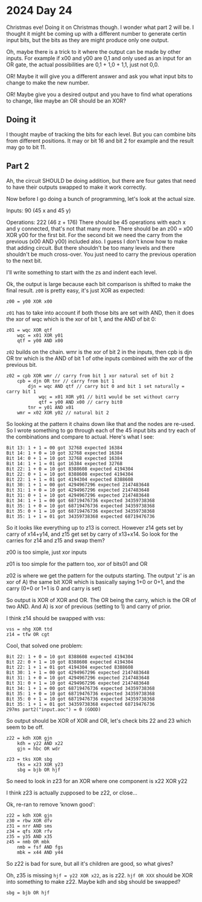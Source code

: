 # 2024 Day 24

Christmas eve!  Doing it on Christmas though.  I wonder what part 2  will
be.  I thought it might be coming up with a different number to generate
certin input bits, but the bits as they are might produce only one output.

Oh, maybe there is a trick to it where the output can be made by other inputs.
For example if x00 and  y00 are 0,1 and only used as an input for an OR
gate, the actual possibilities are 0,1 + 1,0 + 1,1, just not 0,0.

OR!  Maybe it will give you a different answer and ask you what input bits
to change to make the new number.

OR!  Maybe give you a desired output and you have to find what operations
to change, like maybe an OR should be an XOR?

## Doing it

I thought maybe of tracking the bits for each level.   But you can combine
bits from different positions.  It may or bit 16 and bit 2 for example and
the result may go to bit 11.

## Part 2

Ah, the circuit SHOULD be doing addition, but there are four gates that need
to have their outputs swapped to make it work correctly.

Now before I go doing a bunch of programming, let's look at the actual size.

Inputs: 90 (45 x and 45 y)

Operations: 222 (46 z + 176)
There should be 45 operations with each x and y connected, that's not that many
more.  There should be an z00 = x00 XOR y00 for the first bit.
For the second bit we need the carry from the previous (x00 AND y00) included also.
I guess I don't know how to make that adding circuit.  But there shouldn't be too many
levels and there shouldn't be much cross-over.   You just need to carry the previous
operation to the next bit.

I'll write something to start with the zs and indent each level.

Ok, the output is large because each bit comparison is shifted to make the final
result.   `z00` is pretty easy, it's just XOR as expected:

    z00 = y00 XOR x00

`z01` has to take into account if both those bits are set with AND, then it does
the xor of wqc which is the xor of bit 1, and the AND of bit 0:

    z01 = wqc XOR qtf
        wqc = x01 XOR y01
        qtf = y00 AND x00

`z02` builds on the chain.   wmr is the xor of bit 2 in the inputs, then 
cpb is djn OR tnr which is the AND of bit 1 of othe inputs combined with the xor of the previous
bit.

    z02 = cpb XOR wmr // carry from bit 1 xor natural set of bit 2
        cpb = djn OR tnr // carry from bit 1
            djn = wqc AND qtf // carry bit 0 and bit 1 set naturally = carry bit 1
                wqc = x01 XOR y01 // bit1 would be set without carry
                qtf = y00 AND x00 // carry bit0
            tnr = y01 AND x01
        wmr = x02 XOR y02 // natural bit 2

So looking at the pattern it chains down like that and the nodes are re-used.
So I wrote something to go through each of the 45 input bits and try each
of the combinations and compare to actual.  Here's what I see:

    Bit 13: 1 + 1 = 00 got 32768 expected 16384
    Bit 14: 1 + 0 = 10 got 32768 expected 16384
    Bit 14: 0 + 1 = 10 got 32768 expected 16384
    Bit 14: 1 + 1 = 01 got 16384 expected 32768
    Bit 22: 1 + 0 = 10 got 8388608 expected 4194304
    Bit 22: 0 + 1 = 10 got 8388608 expected 4194304
    Bit 22: 1 + 1 = 01 got 4194304 expected 8388608
    Bit 30: 1 + 1 = 00 got 4294967296 expected 2147483648
    Bit 31: 1 + 0 = 10 got 4294967296 expected 2147483648
    Bit 31: 0 + 1 = 10 got 4294967296 expected 2147483648
    Bit 34: 1 + 1 = 00 got 68719476736 expected 34359738368
    Bit 35: 1 + 0 = 10 got 68719476736 expected 34359738368
    Bit 35: 0 + 1 = 10 got 68719476736 expected 34359738368
    Bit 35: 1 + 1 = 01 got 34359738368 expected 68719476736

So it looks like everything up to z13 is correct.  However
z14 gets set by carry of x14+y14, and z15 get set by carry of x13+x14.
So look for the carries for z14 and z15 and swap them?

z00 is too simple, just xor inputs

z01 is too simple for the pattern too, xor of bits01 and OR

z02 is where we get the pattern for the outputs starting.  The output 'z' is
an xor of A) the same bit XOR which is basically saying 1+0 or 0+1, and
the carry (0+0 or 1+1 is 0 and carry is set)

So output is XOR of XOR and OR.   The OR being the carry, which is the OR
of two AND.   And A) is xor of previous (setting to 1) and carry of prior.

I think z14 should be swapped with vss:

    vss = nhg XOR ttd
    z14 = tfw OR cgt

Cool, that solved one problem:

    Bit 22: 1 + 0 = 10 got 8388608 expected 4194304
    Bit 22: 0 + 1 = 10 got 8388608 expected 4194304
    Bit 22: 1 + 1 = 01 got 4194304 expected 8388608
    Bit 30: 1 + 1 = 00 got 4294967296 expected 2147483648
    Bit 31: 1 + 0 = 10 got 4294967296 expected 2147483648
    Bit 31: 0 + 1 = 10 got 4294967296 expected 2147483648
    Bit 34: 1 + 1 = 00 got 68719476736 expected 34359738368
    Bit 35: 1 + 0 = 10 got 68719476736 expected 34359738368
    Bit 35: 0 + 1 = 10 got 68719476736 expected 34359738368
    Bit 35: 1 + 1 = 01 got 34359738368 expected 68719476736
    297ms part2("input.aoc") = 0 (GOOD)

So output should be XOR of XOR and OR, let's check bits 22 and 23 which seem to be off.

    z22 = kdh XOR gjn
        kdh = y22 AND x22
        gjn = hbc OR wdr

    z23 = tks XOR sbg
        tks = x23 XOR y23
        sbg = bjb OR hjf

So need to look in z23 for an XOR where one component is x22 XOR y22

I think z23 is actually zupposed to be z22, or close...

Ok, re-ran to remove 'known good':

    z22 = kdh XOR gjn
    z30 = rbw XOR dfv
    z31 = nrr AND sms
    z34 = qfs XOR rfv
    z35 = y35 AND x35
    z45 = nmb OR mbk
        nmb = fsf AND fgs
        mbk = x44 AND y44

So z22 is bad for sure, but all it's children are good, so what gives?

Oh, z35 is missing `hjf = y22 XOR x22`, as is z22.
`hjf OR XXX` should be XOR into something to make z22.  Maybe kdh and sbg should be swapped?

    sbg = bjb OR hjf
